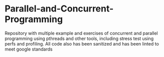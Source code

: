 # Parallel-and-Concurrent-Programming

Repository with multiple example and exercises of concurrent and parallel programming using pthreads and other tools, including stress test using perfs and profiling. All code also has been sanitized and has been linted to meet google standards


